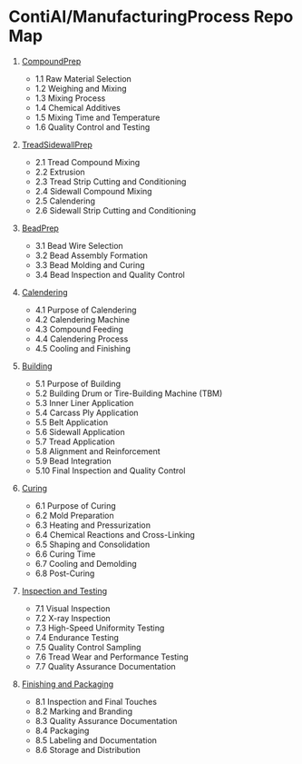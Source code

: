# ContiAI/ManufacturingProcess Repo Map

1. [CompoundPrep](https://github.com/wtyler2505/ContiAI/blob/main/ManufacturingProcess/1-CompoundPrep.md)
    - 1.1 Raw Material Selection
    - 1.2 Weighing and Mixing
    - 1.3 Mixing Process
    - 1.4 Chemical Additives
    - 1.5 Mixing Time and Temperature
    - 1.6 Quality Control and Testing

2. [TreadSidewallPrep](https://github.com/wtyler2505/ContiAI/blob/main/ManufacturingProcess/2-TreadSidewallPrep.md)
    - 2.1 Tread Compound Mixing
    - 2.2 Extrusion
    - 2.3 Tread Strip Cutting and Conditioning
    - 2.4 Sidewall Compound Mixing
    - 2.5 Calendering
    - 2.6 Sidewall Strip Cutting and Conditioning

3. [BeadPrep](https://github.com/wtyler2505/ContiAI/blob/main/ManufacturingProcess/3-BeadPrep.md)
    - 3.1 Bead Wire Selection
    - 3.2 Bead Assembly Formation
    - 3.3 Bead Molding and Curing
    - 3.4 Bead Inspection and Quality Control

4. [Calendering](https://github.com/wtyler2505/ContiAI/blob/main/ManufacturingProcess/4-Calendering.md)
    - 4.1 Purpose of Calendering
    - 4.2 Calendering Machine
    - 4.3 Compound Feeding
    - 4.4 Calendering Process
    - 4.5 Cooling and Finishing

5. [Building](https://github.com/wtyler2505/ContiAI/blob/main/ManufacturingProcess/5-Building.md)
    - 5.1 Purpose of Building
    - 5.2 Building Drum or Tire-Building Machine (TBM)
    - 5.3 Inner Liner Application
    - 5.4 Carcass Ply Application
    - 5.5 Belt Application
    - 5.6 Sidewall Application
    - 5.7 Tread Application
    - 5.8 Alignment and Reinforcement
    - 5.9 Bead Integration
    - 5.10 Final Inspection and Quality Control

6. [Curing](https://github.com/wtyler2505/ContiAI/blob/main/ManufacturingProcess/6-Curing.md)
    - 6.1 Purpose of Curing
    - 6.2 Mold Preparation
    - 6.3 Heating and Pressurization
    - 6.4 Chemical Reactions and Cross-Linking
    - 6.5 Shaping and Consolidation
    - 6.6 Curing Time
    - 6.7 Cooling and Demolding
    - 6.8 Post-Curing	

7. [Inspection and Testing](https://github.com/wtyler2505/ContiAI/blob/main/ManufacturingProcess/7-Inspection%20and%20Testing.md)
    - 7.1 Visual Inspection
    - 7.2 X-ray Inspection
    - 7.3 High-Speed Uniformity Testing
    - 7.4 Endurance Testing
    - 7.5 Quality Control Sampling
    - 7.6 Tread Wear and Performance Testing
    - 7.7 Quality Assurance Documentation

8. [Finishing and Packaging](https://github.com/wtyler2505/ContiAI/blob/main/ManufacturingProcess/8-Finishing%20and%20Packaging.md)
    - 8.1 Inspection and Final Touches
    - 8.2 Marking and Branding
    - 8.3 Quality Assurance Documentation
    - 8.4 Packaging
    - 8.5 Labeling and Documentation
    - 8.6 Storage and Distribution
